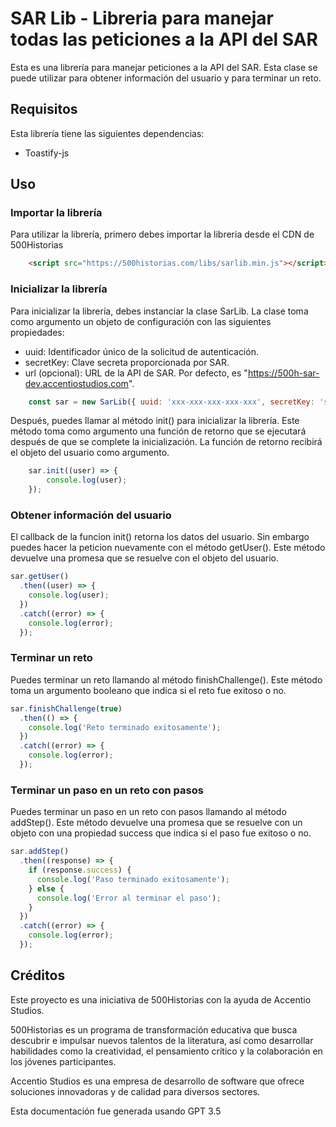 # SAR Lib - Libreria para manejar todas las peticiones a la API del SAR
Esta es una librería para manejar peticiones a la API del SAR. Esta clase se puede utilizar para obtener información del usuario y para terminar un reto.

## Requisitos
Esta librería tiene las siguientes dependencias:
 - Toastify-js

## Uso
### Importar la librería
Para utilizar la librería, primero debes importar la libreria desde el CDN de 500Historias
``` html
    <script src="https://500historias.com/libs/sarlib.min.js"></script>
```
### Inicializar la librería
Para inicializar la librería, debes instanciar la clase SarLib. La clase toma como argumento un objeto de configuración con las siguientes propiedades:

 - uuid: Identificador único de la solicitud de autenticación.
 - secretKey: Clave secreta proporcionada por SAR.
 - url (opcional): URL de la API de SAR. Por defecto, es "https://500h-sar-dev.accentiostudios.com".

```js
    const sar = new SarLib({ uuid: 'xxx-xxx-xxx-xxx-xxx', secretKey: 'secretKey'}, 'urlApi' );
```

Después, puedes llamar al método init() para inicializar la librería. Este método toma como argumento una función de retorno que se ejecutará después de que se complete la inicialización. La función de retorno recibirá el objeto del usuario como argumento.

```js
    sar.init((user) => {
        console.log(user);
    });
```
### Obtener información del usuario
El callback de la funcion init() retorna los datos del usuario. Sin embargo puedes hacer la peticion nuevamente con el método getUser(). Este método devuelve una promesa que se resuelve con el objeto del usuario.

```js
sar.getUser()
  .then((user) => {
    console.log(user);
  })
  .catch((error) => {
    console.log(error);
  });
```

### Terminar un reto

Puedes terminar un reto llamando al método finishChallenge(). Este método toma un argumento booleano que indica si el reto fue exitoso o no.

```js
sar.finishChallenge(true)
  .then(() => {
    console.log('Reto terminado exitosamente');
  })
  .catch((error) => {
    console.log(error);
  });
```

### Terminar un paso en un reto con pasos
Puedes terminar un paso en un reto con pasos llamando al método addStep(). Este método devuelve una promesa que se resuelve con un objeto con una propiedad success que indica si el paso fue exitoso o no.

```js
sar.addStep()
  .then((response) => {
    if (response.success) {
      console.log('Paso terminado exitosamente');
    } else {
      console.log('Error al terminar el paso');
    }
  })
  .catch((error) => {
    console.log(error);
  });
```

## Créditos

Este proyecto es una iniciativa de 500Historias con la ayuda de Accentio Studios.

500Historias es un programa de transformación educativa que busca descubrir e impulsar nuevos talentos de la literatura, así como desarrollar habilidades como la creatividad, el pensamiento crítico y la colaboración en los jóvenes participantes.

Accentio Studios es una empresa de desarrollo de software que ofrece soluciones innovadoras y de calidad para diversos sectores.

Esta documentación fue generada usando GPT 3.5

